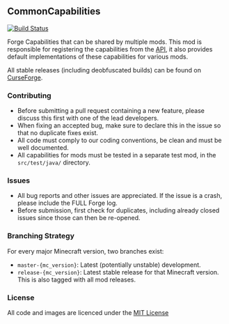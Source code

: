 ## CommonCapabilities

[![Build Status](https://travis-ci.org/CyclopsMC/CommonCapabilities.svg?branch=master-1.8)](https://travis-ci.org/CyclopsMC/CommonCapabilities)

Forge Capabilities that can be shared by multiple mods.
This mod is responsible for registering the capabilities from the [API](https://github.com/CyclopsMC/CommonCapabilitiesAPI),
it also provides default implementations of these capabilities for various mods.

All stable releases (including deobfuscated builds) can be found on [CurseForge](http://minecraft.curseforge.com/mc-mods/TODO/files).

### Contributing
* Before submitting a pull request containing a new feature, please discuss this first with one of the lead developers.
* When fixing an accepted bug, make sure to declare this in the issue so that no duplicate fixes exist.
* All code must comply to our coding conventions, be clean and must be well documented.
* All capabilities for mods must be tested in a separate test mod, in the `src/test/java/` directory. 

### Issues
* All bug reports and other issues are appreciated. If the issue is a crash, please include the FULL Forge log.
* Before submission, first check for duplicates, including already closed issues since those can then be re-opened.

### Branching Strategy

For every major Minecraft version, two branches exist:

* `master-{mc_version}`: Latest (potentially unstable) development.
* `release-{mc_version}`: Latest stable release for that Minecraft version. This is also tagged with all mod releases.

### License
All code and images are licenced under the [MIT License](https://github.com/CyclopsMC/CommonCapabilities/blob/master-1.8/LICENSE.txt)
